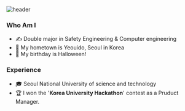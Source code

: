 ![header](https://capsule-render.vercel.app/api?type=cylinder&color=auto&text=Hello!%20I'm%20Sungyoung!&fontAlignY=48&fontSize=60&height=170&animation=blinking&desc=WELCOME%20TO%20MY%20GITHUB!&descAlignY=80)

### Who Am I
- &#9997; Double major in Safety Engineering & Computer engineering
- &#127969; My hometown is Yeouido, Seoul in Korea
- &#127875; My birthday is Halloween!

### Experience
- &#127891; Seoul National University of science and technology
- &#127942; I won the '**Korea University Hackathon**' contest as a Pruduct Manager.
